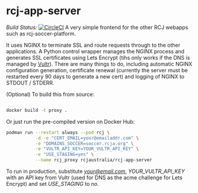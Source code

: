 # rcj-app-server
*Build Status:* [![CircleCI](https://circleci.com/gh/rcjaustralia/rcj-app-server.svg?style=svg)](https://circleci.com/gh/rcjaustralia/rcj-app-server)
A very simple frontend for the other RCJ webapps such as rcj-soccer-platform.

It uses NGINX to terminate SSL and route requests through to the other applications. A Python control wrapper manages the NGINX process and generates SSL certificates using Lets Encrypt (tihs only works if the DNS is managed by [Vultr](https://vultr.com/)). There are many things to do, including automatic NGINX configuration generation, certificate renewal (currently the server must be restarted every 90 days to generate a new cert) and logging of NGINX to STDOUT / STDERR.

(Optional) To build this from source:

```bash

docker build -t proxy .
```

Or just run the pre-compiled version on Docker Hub:

```bash
podman run --restart always --pod rcj \
           -d -e "CERT_EMAIL=your@emailaddr.com" \
           -e "DOMAINS_SOCCER=soccer.rcja.org" \
           -e "VULTR_API_KEY=YOUR_VULTR_API_KEY" \
           -e "USE_STAGING=yes" \
           --name rcj_proxy rcjaustralia/rcj-app-server
```

To run in production, substitute *your@email.com*, *YOUR_VULTR_API_KEY* with an API key from Vultr (used for DNS as the acme challenge for Lets Encrypt) and set *USE_STAGING* to *no*.

